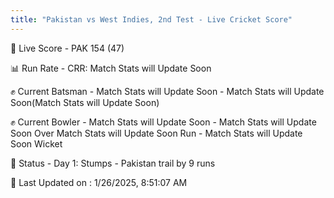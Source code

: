 ```yaml
---
title: "Pakistan vs West Indies, 2nd Test - Live Cricket Score"
---
```


🔴 Live Score - PAK 154 (47)  

📊 Run Rate - CRR: Match Stats will Update Soon  

✊ Current Batsman - Match Stats will Update Soon - Match Stats will Update Soon(Match Stats will Update Soon)  

✊ Current Bowler - Match Stats will Update Soon - Match Stats will Update Soon Over Match Stats will Update Soon Run - Match Stats will Update Soon Wicket  

📑 Status - Day 1: Stumps - Pakistan trail by 9 runs

📝 Last Updated on : 1/26/2025, 8:51:07 AM  



